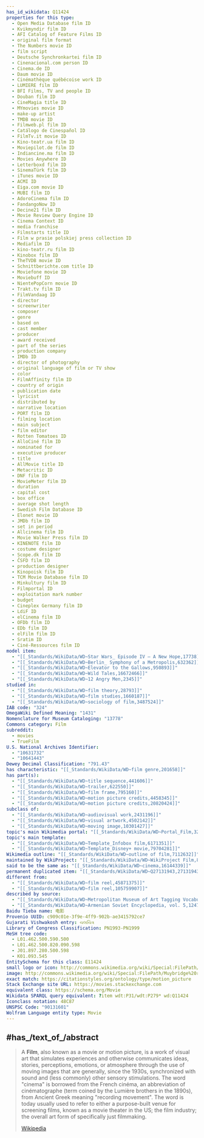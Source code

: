 ```yaml
---
has_id_wikidata: Q11424
properties for this type:
  - Open Media Database film ID
  - Kvikmyndir film ID
  - AFI Catalog of Feature Films ID
  - original film format
  - The Numbers movie ID
  - film script
  - Deutsche Synchronkartei film ID
  - Cinenacional.com person ID
  - Cinema.de ID
  - Daum movie ID
  - Cinémathèque québécoise work ID
  - LUMIERE film ID
  - BFI Films, TV and people ID
  - Douban film ID
  - CineMagia title ID
  - MYmovies movie ID
  - make-up artist
  - TMDB movie ID
  - Filmweb.pl film ID
  - Catálogo de Cinespañol ID
  - FilmTv.it movie ID
  - Kino-teatr.ua film ID
  - Moviepilot.de film ID
  - Indiancine.ma film ID
  - Movies Anywhere ID
  - Letterboxd film ID
  - SinemaTürk film ID
  - iTunes movie ID
  - ACMI ID
  - Eiga.com movie ID
  - MUBI film ID
  - AdoroCinema film ID
  - FandangoNow ID
  - Decine21 film ID
  - Movie Review Query Engine ID
  - Cinema Context ID
  - media franchise
  - Filmstarts title ID
  - Film w prasie polskiej press collection ID
  - Mediafilm ID
  - kino-teatr.ru film ID
  - Kinobox film ID
  - TheTVDB movie ID
  - Schnittberichte.com title ID
  - Moviefone movie ID
  - Moviebuff ID
  - NientePopCorn movie ID
  - Trakt.tv film ID
  - FilmVandaag ID
  - director
  - screenwriter
  - composer
  - genre
  - based on
  - cast member
  - producer
  - award received
  - part of the series
  - production company
  - IMDb ID
  - director of photography
  - original language of film or TV show
  - color
  - FilmAffinity film ID
  - country of origin
  - publication date
  - lyricist
  - distributed by
  - narrative location
  - PORT film ID
  - filming location
  - main subject
  - film editor
  - Rotten Tomatoes ID
  - AlloCiné film ID
  - nominated for
  - executive producer
  - title
  - AllMovie title ID
  - Metacritic ID
  - DNF film ID
  - MovieMeter film ID
  - duration
  - capital cost
  - box office
  - average shot length
  - Swedish Film Database ID
  - Elonet movie ID
  - JMDb film ID
  - set in period
  - Allcinema film ID
  - Movie Walker Press film ID
  - KINENOTE film ID
  - costume designer
  - Scope.dk film ID
  - ČSFD film ID
  - production designer
  - Kinopoisk film ID
  - TCM Movie Database film ID
  - Minkultury film ID
  - Filmportal ID
  - exploitation mark number
  - budget
  - Cineplex Germany film ID
  - LdiF ID
  - elCinema film ID
  - OFDb film ID
  - EDb film ID
  - elFilm film ID
  - Sratim ID
  - Ciné-Ressources film ID
model item:
  - "[[_Standards/WikiData/WD~Star Wars_ Episode IV – A New Hope,17738]]"
  - "[[_Standards/WikiData/WD~Berlin_ Symphony of a Metropolis,632362]]"
  - "[[_Standards/WikiData/WD~Elevator to the Gallows,950893]]"
  - "[[_Standards/WikiData/WD~Wild Tales,16672466]]"
  - "[[_Standards/WikiData/WD~12 Angry Men,2345]]"
studied in:
  - "[[_Standards/WikiData/WD~film theory,28793]]"
  - "[[_Standards/WikiData/WD~film studies,1660187]]"
  - "[[_Standards/WikiData/WD~sociology of film,3487524]]"
IAB code: "324"
OmegaWiki Defined Meaning: "1431"
Nomenclature for Museum Cataloging: "13778"
Commons category: Film
subreddit:
  - movies
  - TrueFilm
U.S. National Archives Identifier:
  - "10631732"
  - "10641443"
Dewey Decimal Classification: "791.43"
has characteristic: "[[_Standards/WikiData/WD~film genre,201658]]"
has part(s):
  - "[[_Standards/WikiData/WD~title sequence,441606]]"
  - "[[_Standards/WikiData/WD~trailer,622550]]"
  - "[[_Standards/WikiData/WD~film frame,795160]]"
  - "[[_Standards/WikiData/WD~motion picture credits,4458345]]"
  - "[[_Standards/WikiData/WD~motion picture credits,20820424]]"
subclass of:
  - "[[_Standards/WikiData/WD~audiovisual work,2431196]]"
  - "[[_Standards/WikiData/WD~visual artwork,4502142]]"
  - "[[_Standards/WikiData/WD~moving image,10301427]]"
topic's main Wikimedia portal: "[[_Standards/WikiData/WD~Portal_Film,3296835]]"
topic's main template:
  - "[[_Standards/WikiData/WD~Template_Infobox film,6171351]]"
  - "[[_Standards/WikiData/WD~Template_Disney+ movie,79704281]]"
Wikimedia outline: "[[_Standards/WikiData/WD~outline of film,7112632]]"
maintained by WikiProject: "[[_Standards/WikiData/WD~WikiProject Film,8485793]]"
said to be the same as: "[[_Standards/WikiData/WD~cinema,16144339]]"
permanent duplicated item: "[[_Standards/WikiData/WD~Q27131943,27131943]]"
different from:
  - "[[_Standards/WikiData/WD~film reel,45871375]]"
  - "[[_Standards/WikiData/WD~film reel,105759907]]"
described by source:
  - "[[_Standards/WikiData/WD~Metropolitan Museum of Art Tagging Vocabulary,106727050]]"
  - "[[_Standards/WikiData/WD~Armenian Soviet Encyclopedia, vol. 5,124737632]]"
Baidu Tieba name: 电影
Provenio UUID: c909c01e-3f9e-4ff9-902b-ae3415792ce7
Gujarati Vishwakosh entry: ચલચિત્ર
Library of Congress Classification: PN1993-PN1999
MeSH tree code:
  - L01.462.500.590.500
  - L01.462.500.820.090.598
  - J01.897.280.500.598
  - K01.093.545
EntitySchema for this class: E11424
small logo or icon: http://commons.wikimedia.org/wiki/Special:FilePath/Ic%20movie%2048px.svg
image: http://commons.wikimedia.org/wiki/Special:FilePath/Muybridge%20race%20horse%20animated.gif
exact match: https://citationstyles.org/ontology/type/motion_picture
Stack Exchange site URL: https://movies.stackexchange.com
equivalent class: https://schema.org/Movie
Wikidata SPARQL query equivalent: ?item wdt:P31/wdt:P279* wd:Q11424
Iconclass notation: 48C87
UNSPSC Code: "90131601"
Wolfram Language entity type: Movie
---
```



## #has_/text_of_/abstract 

> A **Film**, also known as a movie or motion picture, is a work of visual art that simulates experiences and otherwise communicates ideas, stories, perceptions, emotions, or atmosphere through the use of moving images that are generally, since the 1930s, synchronized with sound and (less commonly) other sensory stimulations. The word "cinema" is borrowed from the French cinéma, an abbreviation of cinématographe (term coined by the Lumière brothers in the 1890s), from Ancient Greek meaning "recording movement". The word is today usually used to refer to either a purpose-built venue for screening films, known as a movie theater in the US; the film industry; the overall art form of specifically just filmmaking.
>
> [Wikipedia](https://en.wikipedia.org/wiki/Film) 


